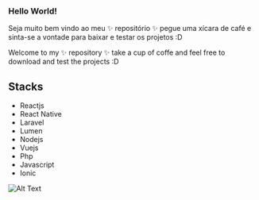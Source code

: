 ### Hello World! 

Seja muito bem vindo ao meu ✨ repositório ✨ pegue uma xícara de café e sinta-se a vontade para baixar e testar os projetos :D

Welcome to my ✨ repository ✨ take a cup of coffe and feel free to download and test the projects :D

## Stacks

* Reactjs
* React Native
* Laravel
* Lumen
* Nodejs
* Vuejs
* Php
* Javascript
* Ionic

![Alt Text](https://media.giphy.com/media/vFKqnCdLPNOKc/giphy.gif)
